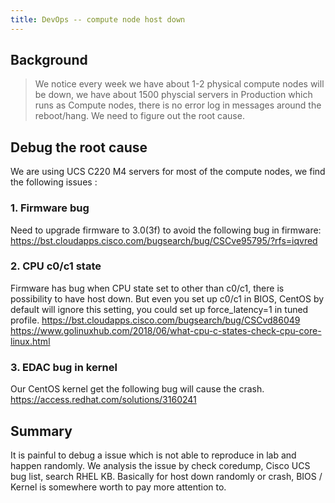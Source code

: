 ```yaml
---
title: DevOps -- compute node host down
---
```


## Background

> We notice every week we have about 1-2 physical compute nodes will be down, we have about 1500 physcial servers in Production which runs as Compute nodes, there is no error log in messages around the reboot/hang. We need to figure out the root cause.


## Debug the root cause

We are using UCS C220 M4 servers for most of the compute nodes, we find the following issues :
### 1. Firmware bug

Need to upgrade firmware to 3.0(3f) to avoid the following bug in firmware:
https://bst.cloudapps.cisco.com/bugsearch/bug/CSCve95795/?rfs=iqvred

### 2. CPU c0/c1 state

Firmware has bug when CPU state set to other than c0/c1, there is possibility to have host down. But even you set up c0/c1 in BIOS, CentOS by default will ignore this setting, you could set up force_latency=1 in tuned profile.
https://bst.cloudapps.cisco.com/bugsearch/bug/CSCvd86049
https://www.golinuxhub.com/2018/06/what-cpu-c-states-check-cpu-core-linux.html

### 3. EDAC bug in kernel

Our CentOS kernel get the following bug will cause the crash.
https://access.redhat.com/solutions/3160241


## Summary

It is painful to debug a issue which is not able to reproduce in lab and happen randomly. We analysis the issue by check coredump, Cisco UCS bug list, search RHEL KB. Basically for host down randomly or crash, BIOS / Kernel is somewhere worth to pay more attention to.
